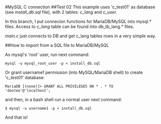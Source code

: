 #MySQL C connection
##Test 02
This example uses 'c_test01' as database (see *install_db.sql* file), with 2 tables: *c_lang* and *c_user*.

In this branch, I put connecion functions for MariaDB/MySQL into mysql.* files. Access to *c_lang* table can be found into db_tb_lang.* files.

*main.c* just connects to DB and get c_lang tables rows in a very simple way.

##How to import from a SQL file to MariaDB/MySQL

As mysql's 'root' user, run next command:

	mysql -u mysql_root_user -p < install_db.sql 

Or grant username1 permission (into MySQL/MariaDB shell) to create 'c_test01' database:

	MariaDB [(none)]> GRANT ALL PRIVILEGES ON * . * TO 'dooteo'@'localhost';

and then, in a bash shell run a normal user next command:

	$ mysql -u username1 -p < install_db.sql 

And that is!

